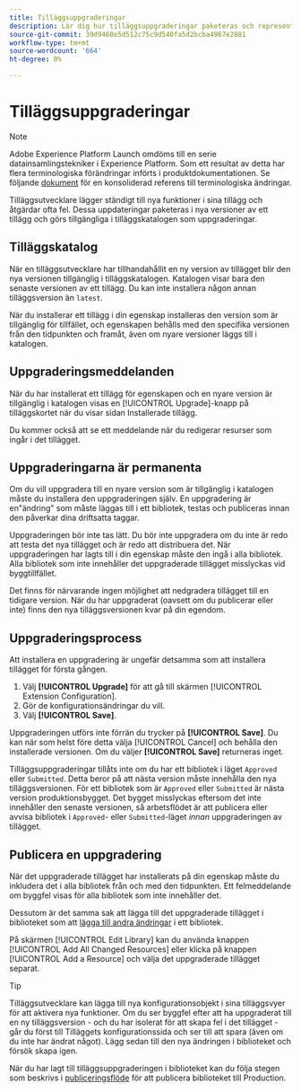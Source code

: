 ```yaml
---
title: Tilläggsuppgraderingar
description: Lär dig hur tilläggsuppgraderingar paketeras och representeras i tilläggskatalogen.
source-git-commit: 39d9468e5d512c75c9d540fa5d2bcba4967e2881
workflow-type: tm+mt
source-wordcount: '664'
ht-degree: 0%

---
```


# Tilläggsuppgraderingar

>[!NOTE]
>
>Adobe Experience Platform Launch omdöms till en serie datainsamlingstekniker i Experience Platform. Som ett resultat av detta har flera terminologiska förändringar införts i produktdokumentationen. Se följande [dokument](../../../term-updates.md) för en konsoliderad referens till terminologiska ändringar.

Tilläggsutvecklare lägger ständigt till nya funktioner i sina tillägg och åtgärdar ofta fel. Dessa uppdateringar paketeras i nya versioner av ett tillägg och görs tillgängliga i tilläggskatalogen som uppgraderingar.

## Tilläggskatalog

När en tilläggsutvecklare har tillhandahållit en ny version av tillägget blir den nya versionen tillgänglig i tilläggskatalogen. Katalogen visar bara den senaste versionen av ett tillägg. Du kan inte installera någon annan tilläggsversion än `latest`.

När du installerar ett tillägg i din egenskap installeras den version som är tillgänglig för tillfället, och egenskapen behålls med den specifika versionen från den tidpunkten och framåt, även om nyare versioner läggs till i katalogen.

## Uppgraderingsmeddelanden

När du har installerat ett tillägg för egenskapen och en nyare version är tillgänglig i katalogen visas en [!UICONTROL Upgrade]-knapp på tilläggskortet när du visar sidan Installerade tillägg.

Du kommer också att se ett meddelande när du redigerar resurser som ingår i det tillägget.

## Uppgraderingarna är permanenta

Om du vill uppgradera till en nyare version som är tillgänglig i katalogen måste du installera den uppgraderingen själv. En uppgradering är en&quot;ändring&quot; som måste läggas till i ett bibliotek, testas och publiceras innan den påverkar dina driftsatta taggar.

Uppgraderingen bör inte tas lätt. Du bör inte uppgradera om du inte är redo att testa det nya tillägget och är redo att distribuera det. När uppgraderingen har lagts till i din egenskap måste den ingå i alla bibliotek. Alla bibliotek som inte innehåller det uppgraderade tillägget misslyckas vid byggtillfället.

Det finns för närvarande ingen möjlighet att nedgradera tillägget till en tidigare version. När du har uppgraderat (oavsett om du publicerar eller inte) finns den nya tilläggsversionen kvar på din egendom.

## Uppgraderingsprocess

Att installera en uppgradering är ungefär detsamma som att installera tillägget för första gången.

1. Välj **[!UICONTROL Upgrade]** för att gå till skärmen [!UICONTROL Extension Configuration].
1. Gör de konfigurationsändringar du vill.
1. Välj **[!UICONTROL Save]**.

Uppgraderingen utförs inte förrän du trycker på **[!UICONTROL Save]**. Du kan när som helst före detta välja [!UICONTROL Cancel] och behålla den installerade versionen. Om du väljer **[!UICONTROL Save]** returneras inget.

Tilläggsuppgraderingar tillåts inte om du har ett bibliotek i läget `Approved` eller `Submitted`.  Detta beror på att nästa version måste innehålla den nya tilläggsversionen.  För ett bibliotek som är `Approved` eller `Submitted` är nästa version produktionsbygget.  Det bygget misslyckas eftersom det inte innehåller den senaste versionen, så arbetsflödet är att publicera eller avvisa bibliotek i `Approved`- eller `Submitted`-läget _innan_ uppgraderingen av tillägget.

## Publicera en uppgradering

När det uppgraderade tillägget har installerats på din egenskap måste du inkludera det i alla bibliotek från och med den tidpunkten. Ett felmeddelande om byggfel visas för alla bibliotek som inte innehåller det.

Dessutom är det samma sak att lägga till det uppgraderade tillägget i biblioteket som att [lägga till andra ändringar](../../publishing/libraries.md) i ett bibliotek.

På skärmen [!UICONTROL Edit Library] kan du använda knappen [!UICONTROL Add All Changed Resources] eller klicka på knappen [!UICONTROL Add a Resource] och välja det uppgraderade tillägget separat.

>[!TIP]
>
>Tilläggsutvecklare kan lägga till nya konfigurationsobjekt i sina tilläggsvyer för att aktivera nya funktioner.  Om du ser byggfel efter att ha uppgraderat till en ny tilläggsversion - och du har isolerat för att skapa fel i det tillägget - går du först till Tilläggets konfigurationssida och ser till att spara (även om du inte har ändrat något).  Lägg sedan till den nya ändringen i biblioteket och försök skapa igen.

När du har lagt till tilläggsuppgraderingen i biblioteket kan du följa stegen som beskrivs i [publiceringsflöde](../../publishing/publishing-flow.md) för att publicera biblioteket till Production.
